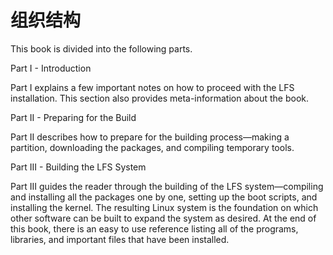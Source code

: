 
# 组织结构

This book is divided into the following parts.

Part I - Introduction

Part I explains a few important notes on how to proceed with the LFS installation. This section also provides meta-information about the book.

Part II - Preparing for the Build

Part II describes how to prepare for the building process—making a partition, downloading the packages, and compiling temporary tools.

Part III - Building the LFS System

Part III guides the reader through the building of the LFS system—compiling and installing all the packages one by one, setting up the boot scripts, and installing the kernel. The resulting Linux system is the foundation on which other software can be built to expand the system as desired. At the end of this book, there is an easy to use reference listing all of the programs, libraries, and important files that have been installed.